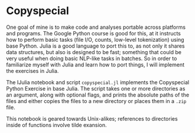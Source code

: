 # Copyspecial

One goal of mine is to make code and analyses portable across platforms and programs. The Google Python course is good for this, at it instructs how to perform basic tasks (file I/O, counts, low-level tokenization) using base Python. Julia is a good language to port this to, as not only it shares data structures, but also is designed to be fast; something that could be very useful when doing basic NLP-like tasks in batches.  So in order to familiarize myself with Julia and learn how to port things, I will implement the exercises in Julia.  

The IJulia notebook and script `copyspecial.jl` implements the Copyspecial Python Exercise in base Julia. The script takes one or more directories as an argument, along with optional flags, and prints the absolute paths of the files and either copies the files to a new directory or places them in a `.zip` file.  

This notebook is geared towards Unix-alikes; references to directories inside of functions involve tilde exansion.
